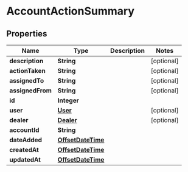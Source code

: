 # AccountActionSummary

## Properties
Name | Type | Description | Notes
------------ | ------------- | ------------- | -------------
**description** | **String** |  |  [optional]
**actionTaken** | **String** |  |  [optional]
**assignedTo** | **String** |  |  [optional]
**assignedFrom** | **String** |  |  [optional]
**id** | **Integer** |  | 
**user** | [**User**](User.md) |  |  [optional]
**dealer** | [**Dealer**](Dealer.md) |  |  [optional]
**accountId** | **String** |  | 
**dateAdded** | [**OffsetDateTime**](OffsetDateTime.md) |  | 
**createdAt** | [**OffsetDateTime**](OffsetDateTime.md) |  | 
**updatedAt** | [**OffsetDateTime**](OffsetDateTime.md) |  | 
